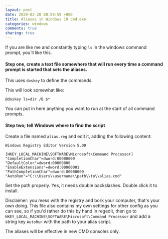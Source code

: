 ```yaml
---
layout: post
date: 2020-02-28 08:59:59 +000
title: Aliases in Windows 10 cmd.exe
categories: windows
comments: true
sharing: true
---
```


If you are like me and constantly typing `ls` in the windows command prompt, you'll like this.

#### Step one, create a text file somewhere that will run every time a command prompt is started that sets the aliases. 

This uses `doskey` to define the commands.

This will look somewhat like:
```commandline
@doskey ls=dir /B $*
``` 
You can put in here anything you want to run at the start of all command prompts.

#### Step two; tell Windows where to find the script

Create a file named `alias.reg` and edit it, adding the following content:

```
Windows Registry Editor Version 5.00

[HKEY_LOCAL_MACHINE\SOFTWARE\Microsoft\Command Processor]
"CompletionChar"=dword:00000009
"DefaultColor"=dword:00000000
"EnableExtensions"=dword:00000001
"PathCompletionChar"=dword:00000009
"AutoRun"="C:\\Users\\username\\path\\to\\alias.cmd"
```

Set the path properly. Yes, it needs double backslashes. Double click it to install.

Disclaimer: you mess with the registry and bork your computer, that's your own doing. This file also contains my own settings for other config as you can see, so if you'd rather do this by hand in regedit, then go to `HKEY_LOCAL_MACHINE\SOFTWARE\Microsoft\Command Processor` and add a string key `AutoRun` with the path to your alias script.

The aliases will be effective in new CMD consoles only.  

